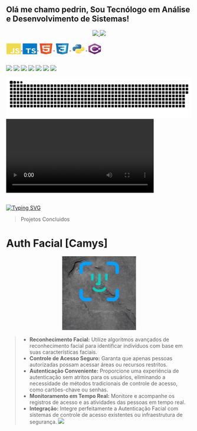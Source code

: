 ## Olá me chamo pedrin, Sou Tecnólogo em Análise e Desenvolvimento de Sistemas!
<div align="center">
  <a href="https://github.com/pedrinbest">
  <img height="180em" src="https://github-readme-stats.vercel.app/api?username=pedrinbest&show_icons=true&theme=midnight-purple&include_all_commits=true&count_private=true&locale=pt-br"/>
  <img height="180em" src="https://github-readme-stats.vercel.app/api/top-langs/?username=pedrinbest&langs_count=7&theme=midnight-purple&locale=pt-br"/>
</div>
<div style="display: inline_block"><br>
  <img align="center" alt="pedrin-Js" height="30" width="40" src="https://raw.githubusercontent.com/devicons/devicon/master/icons/javascript/javascript-plain.svg">
  <img align="center" alt="pedrin-Ts" height="30" width="40" src="https://raw.githubusercontent.com/devicons/devicon/master/icons/typescript/typescript-plain.svg">
  
  <img align="center" alt="pedrin-HTML" height="30" width="40" src="https://raw.githubusercontent.com/devicons/devicon/master/icons/html5/html5-original.svg">
  <img align="center" alt="pedrin-CSS" height="30" width="40" src="https://raw.githubusercontent.com/devicons/devicon/master/icons/css3/css3-original.svg">
  <img align="center" alt="pedrin-Python" height="30" width="40" src="https://raw.githubusercontent.com/devicons/devicon/master/icons/python/python-original.svg">
  <img align="center" alt="pedrin-Csharp" height="30" width="40" src="https://raw.githubusercontent.com/devicons/devicon/master/icons/csharp/csharp-original.svg">
  <img align="right" alt="" width="100" src="https://avatars.githubusercontent.com/u/19437546">
</div>
  
  ##
 
<div> 
  <a href="https://www.youtube.com/" target="_blank"><img src="https://img.shields.io/badge/YouTube-FF0000?style=for-the-badge&logo=youtube&logoColor=white" target="_blank"></a>
  <a href="https://instagram.com/pedrin_best" target="_blank"><img src="https://img.shields.io/badge/-Instagram-%23E4405F?style=for-the-badge&logo=instagram&logoColor=white" target="_blank"></a>
 	<a href="https://www.twitch.tv/" target="_blank"><img src="https://img.shields.io/badge/Twitch-9146FF?style=for-the-badge&logo=twitch&logoColor=white" target="_blank"></a>
 <a href="https://discord.gg" target="_blank"><img src="https://img.shields.io/badge/Discord-7289DA?style=for-the-badge&logo=discord&logoColor=white" target="_blank"></a> 
  <a href = "mailto:pedroltvs@gmail.com"><img src="https://img.shields.io/badge/-Gmail-%23333?style=for-the-badge&logo=gmail&logoColor=white" target="_blank"></a>
  <a href="https://www.linkedin.com/in/pedro-lucas-20170b220" target="_blank"><img src="https://img.shields.io/badge/-LinkedIn-%230077B5?style=for-the-badge&logo=linkedin&logoColor=white" target="_blank"></a> 
    <a href="#" target="_blank"><img src="https://img.shields.io/badge/website-000000?style=for-the-badge&logo=About.me&logoColor=white" target="_blank"></a> 
 
  ![Snake animation](https://github.com/pedrinbest/pedrinbest/blob/f58ce3292ee79fb83d571fce371ea7be23d2169d/github-user-contribution.svg)
   <video width="400" controls autoplay>
      <source src="mov1.mov" type="video/mp4">
  </video>
</div>
  
  ##
[![Typing SVG](https://readme-typing-svg.demolab.com?font=Fira+Code&pause=1000&width=435&lines=%3E+Developer+Senior)](https://git.io/typing-svg)
>Projetos Concluidos
  # Auth Facial [Camys]

<p align="center">
  <img src="https://github.com/pedrinbest/camysAuth/raw/Camys/camys.gif" alt="Logo do Projeto" width="200" height="200">
</p>

> - **Reconhecimento Facial:** Utilize algoritmos avançados de reconhecimento facial para identificar indivíduos com base em suas características faciais.
> - **Controle de Acesso Seguro:** Garanta que apenas pessoas autorizadas possam acessar áreas ou recursos restritos.
> - **Autenticação Conveniente:** Proporcione uma experiência de autenticação sem atritos para os usuários, eliminando a necessidade de métodos tradicionais de controle de acesso, como cartões-chave ou senhas.
> - **Monitoramento em Tempo Real:** Monitore e acompanhe os registros de acesso e as atividades das pessoas em tempo real.
> - **Integração:** Integre perfeitamente a Autenticação Facial com sistemas de controle de acesso existentes ou infraestrutura de segurança.
<a href="https://github.com/pedrinbest/camysAuth" target="_blank"><img src="https://img.shields.io/badge/Click%20para%20saber%20mais-Aqui-green" target="_blank"></a> 

